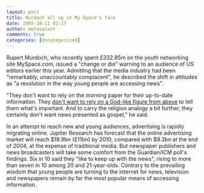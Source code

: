 ```yaml
---
layout: post
title: Murdoch all up in My Space's face
date: 2005-10-11 02:17
author: metavalent
comments: true
categories: [Uncategorized]
---
```

Rupert Murdoch, who recently spent £332.85m on the youth networking site MySpace.com, issued a "change or die" warning to an audience of US editors earlier this year. Admitting that the media industry had been "remarkably, unaccountably complacent", he described the shift in attitudes as "a revolution in the way young people are accessing news".

"They don't want to rely on the morning paper for their up-to-date information. They <a href="http://technology.guardian.co.uk/news/story/0,16559,1586891,00.html">don't want to rely on a God-like figure from above</a> to tell them what's important. And to carry the religion analogy a bit further, they certainly don't want news presented as gospel," he said.

In an attempt to reach new and young audiences, advertising is rapidly migrating online. Jupiter Research has forecast that the online advertising market will reach $18.9bn (£11bn) by 2010, compared with $9.3bn at the end of 2004, at the expense of traditional media. But newspaper publishers and news broadcasters will take some comfort from the Guardian/ICM poll's findings. Six in 10 said they "like to keep up with the news", rising to more than seven in 10 among 20 and 21-year-olds. Contrary to the prevailing wisdom that young people are turning to the internet for news, television and newspapers remain by far the most popular means of accessing information.
